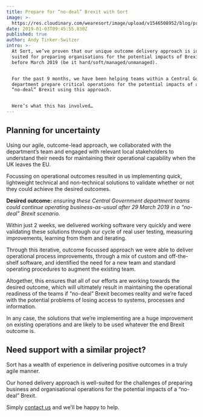 ```yaml
---
title: Prepare for “no-deal” Brexit with Sort
image: >-
  https://res.cloudinary.com/wearesort/image/upload/v1546508952/blog/prepare-for-no-deal-brexit-with-sort.jpg
date: 2019-01-03T09:45:55.830Z
published: true
author: Andy Tinker-Switzer
intro: >-
  At Sort, we’ve proven that our unique outcome delivery approach is ideally
  suited for preparing organisations for the potential impacts of Brexit well
  before March 2019 (be it hard/soft/managed/unmanaged).


  For the past 9 months, we have been helping teams within a Central Government
  department prepare critical operations for the potential impacts of a
  “no-deal” Brexit using this approach.


  Here’s what this has involved…
---
```

## Planning for uncertainty

Using our agile, outcome-lead approach, we collaborated with the department’s team and engaged with relevant local stakeholders to understand their needs for maintaining their operational capability when the UK leaves the EU.

Focussing on operational outcomes resulted in us implementing quick, lightweight technical and non-technical solutions to validate whether or not they could achieve the desired outcomes.

**Desired outcome:** _ensuring these Central Government department teams could continue operating business-as-usual after 29 March 2019 in a “no-deal” Brexit scenario._

Within just 2 weeks, we delivered working software very quickly and were validating these solutions through our cycle of real user testing, measuring improvements, learning from them and iterating.

Through this iterative, outcome focussed approach we were able to deliver operational process improvements, through a mix of custom and off-the-shelf software, and identified the need for a new team and standard operating procedures to augment the existing team.

Altogether, this ensures that all of our efforts are working towards the desired outcome, which will ultimately result in maintaining the operational readiness of the teams if “no-deal” Brexit becomes reality and we’re faced with the potential problems of losing access to systems, processes and information.

In any case, the solutions that we’re implementing are a huge improvement on existing operations and are likely to be used whatever the end Brexit outcome is.

## Need support with a similar project?

Sort has a wealth of experience in delivering positive outcomes in a truly agile manner.

Our honed delivery approach is well-suited for the challenges of preparing business and organisational operations for the potential impacts of a “no-deal” Brexit.

Simply [contact us](https://www.wearesort.co.uk/contact-us/) and we'll be happy to help.
